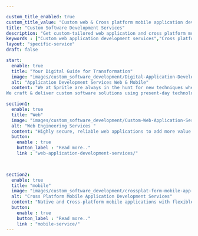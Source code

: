 ```yaml
---

custom_title_enabled: true
custom_title_value: "Custom web & Cross platform mobile application development services"
title: "Custom Software Development Services"
description: "Get custom-tailored web application and cross platform mobile application developed by one of the best team in spritle.We offer End-to-End development services."
keywords : ["Custom web application development services","Cross platform mobile app development services"]
layout: "specific-service"
draft: false

start:
  enable: true
  title: "Your Digital Guide for Transformation"
  image: "images/custom_software_development/Digital-Application-Development-Company.png"
  alt: "Application Development Services Web & Mobile"
  content: "We at Spritle are always in the hunt for new techniques where we can merge the technology revolution to bring you flawless applications four times faster into the market.
We craft & deliver custom software solutions using present-day technologies like AI & ML, React, Cloud, etc. to your hands fast & quick."

section1:
  enable: true
  title: "Web"
  image: "images/custom_software_development/Custom-Web-Application-Services.png"
  alt: "Web Engineering Services "
  content: "Highly secure, reliable web applications to add more value to your business"
  button:
    enable : true
    button_label : "Read more.."
    link : "web-application-development-services/"
  


section2:
  enable: true
  title: "mobile"
  image: "images/custom_software_development/crossplat-form-mobile-app-development.png"
  alt: "Cross Platform Mobile Application Development Services"
  content: "Native and Cross-platform mobile applications with flexible features and design"
  button:
    enable : true
    button_label : "Read more.."
    link : "mobile-service/"
---
```

